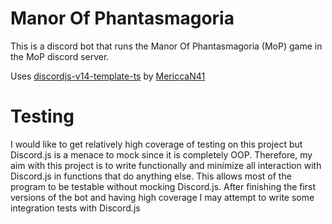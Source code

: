# Manor Of Phantasmagoria

This is a discord bot that runs the Manor Of Phantasmagoria (MoP) game in the MoP discord server.

Uses [discordjs-v14-template-ts](https://github.com/MericcaN41/discordjs-v14-template-ts.git) by [MericcaN41](https://github.com/MericcaN41)

# Testing

I would like to get relatively high coverage of testing on this project but Discord.js is a menace to mock since it is completely OOP. Therefore, my aim with this project is to write functionally and minimize all interaction with Discord.js in functions that do anything else. This allows most of the program to be testable without mocking Discord.js. After finishing the first versions of the bot and having high coverage I may attempt to write some integration tests with Discord.js